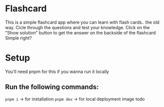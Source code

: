 # Flashcard

This is a simple flashcard app where you can learn with flash cards.. the old way.
Cicle through the questions and test your knowledge.
Click on the "Show solution" button to get the answer on the backside of the flashcard
Simple right?

# Setup

You'll need pnpm for this if you wanna run it locally

## Run the following commands:

`pnpm i` -> for installation
`pnpm dev` -> for local deployment
image todo
